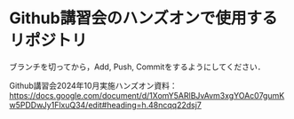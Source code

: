 # Github講習会のハンズオンで使用するリポジトリ

ブランチを切ってから，Add, Push, Commitをするようにしてください．

Github講習会2024年10月実施ハンズオン資料：https://docs.google.com/document/d/1XomY5ARlBJvAvm3xgYOAc07gumKw5PDDwJy1FlxuQ34/edit#heading=h.48ncqq22dsj7
